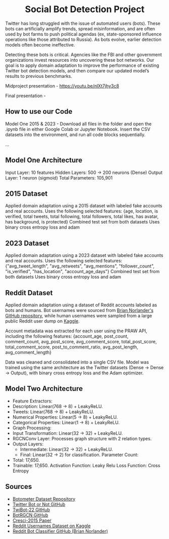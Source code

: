 <h1 align="center">Social Bot Detection Project</h1>

Twitter has long struggled with the issue of automated users (bots). These bots can artificially amplify trends, spread misinformation, and are often used by bot farms to push political agendas (ex, state-sponsored influence operations like those attributed to Russia). As bots evolve, earlier detection models often become ineffective.

Detecting these bots is critical. Agencies like the FBI and other government organizations invest resources into uncovering these bot networks. Our goal is to apply domain adaptation to improve the performance of existing Twitter bot detection models, and then compare our updated model’s results to previous benchmarks.

Midproject presentation - https://youtu.be/nlXt7jhy3c8

Final presentation - 

## How to use our Code
Model One 2015 & 2023 - Download all files in the folder and open the .ipynb file in either Google Colab or Jupyter Notebook. Insert the CSV datasets into the environment, and run all code blocks sequentially.

...

## Model One Architecture
Input Layer: 10 features
Hidden Layers: 500 → 200 neurons (Dense)
Output Layer: 1 neuron (sigmoid)
Total Parameters: 105,901

## 2015 Dataset
Applied domain adaptation using a 2015 dataset with labeled fake accounts and real accounts.
Uses the following selected features: {age, location, is verified, total tweets, total following, total followers, total likes, has avatar, has background, is protected}
Combined test set from both datasets
Uses binary cross entropy loss and adam

## 2023 Dataset
Applied domain adaptation using a 2023 dataset with labeled fake accounts and real accounts.
Uses the following selected features: {"avg_tweet_length", "avg_retweets", "avg_mentions", "follower_count", "is_verified", "has_location", "account_age_days"}
Combined test set from both datasets
Uses binary cross entropy loss and adam


## Reddit Dataset
Applied domain adaptation using a dataset of Reddit accounts labeled as bots and humans. Bot usernames were sourced from [Brian Norlander's GitHub repository](https://github.com/norMNfan/Reddit-Bot-Classifier), while human usernames were sampled from a large public Reddit user dump on [Kaggle](https://www.kaggle.com/datasets/colinmorris/reddit-usernames).

Account metadata was extracted for each user using the PRAW API, including the following features:
{account_age, post_count, comment_count, avg_post_score, avg_comment_score, total_post_score, total_comment_score, post_to_comment_ratio, avg_post_length, avg_comment_length}

Data was cleaned and consolidated into a single CSV file.
Model was trained using the same architecture as the Twitter datasets (Dense → Dense → Output), with binary cross entropy loss and the Adam optimizer.


## Model Two Architecture
- Feature Extractors:
- Description: Linear(768 → 8) + LeakyReLU.
- Tweets: Linear(768 → 8) + LeakyReLU.
- Numerical Properties: Linear(5 → 8) + LeakyReLU.
- Categorical Properties: Linear(1 → 8) + LeakyReLU.
- Graph Processing:
- Input Transformation: Linear(32 → 32) + LeakyReLU.
- RGCNConv Layer: Processes graph structure with 2 relation types.
- Output Layers:
    - Intermediate: Linear(32 → 32) + LeakyReLU.
    - Final: Linear(32 → 2) for classification.
Parameter Count:
- Total: 17,650.
- Trainable: 17,650.
Activation Function:
Leaky Relu
Loss Function:
Cross Entropy

## Sources
- [Botometer Dataset Repository](https://botometer.osome.iu.edu/bot-repository/datasets.html)
- [Twitter Bot or Not GitHub](https://github.com/warproxxx/Twitter-Bot-or-Not)
- [TwiBot-22 GitHub](https://github.com/LuoUndergradXJTU/TwiBot-22/)
- [BotRGCN GitHub](https://github.com/travistangvh/TwitterBotBusters/tree/master/src/BotRGCN)
- [Cresci-2015 Paper](https://arxiv.org/abs/1509.04098)
- [Reddit Usernames Dataset on Kaggle](https://www.kaggle.com/datasets/colinmorris/reddit-usernames)  
- [Reddit Bot Classifier GitHub (Brian Norlander)](https://github.com/norMNfan/Reddit-Bot-Classifier)